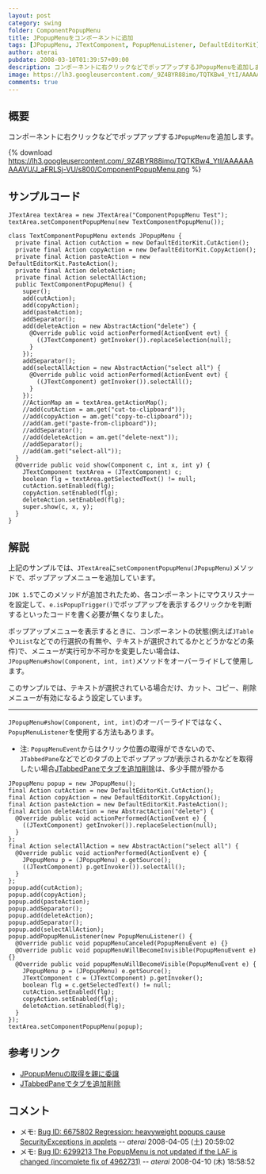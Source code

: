 ```yaml
---
layout: post
category: swing
folder: ComponentPopupMenu
title: JPopupMenuをコンポーネントに追加
tags: [JPopupMenu, JTextComponent, PopupMenuListener, DefaultEditorKit]
author: aterai
pubdate: 2008-03-10T01:39:57+09:00
description: コンポーネントに右クリックなどでポップアップするJPopupMenuを追加します。
image: https://lh3.googleusercontent.com/_9Z4BYR88imo/TQTKBw4_YtI/AAAAAAAAAVU/J_aFRLSj-VU/s800/ComponentPopupMenu.png
comments: true
---
```

## 概要
コンポーネントに右クリックなどでポップアップする`JPopupMenu`を追加します。

{% download https://lh3.googleusercontent.com/_9Z4BYR88imo/TQTKBw4_YtI/AAAAAAAAAVU/J_aFRLSj-VU/s800/ComponentPopupMenu.png %}

## サンプルコード
<pre class="prettyprint"><code>JTextArea textArea = new JTextArea("ComponentPopupMenu Test");
textArea.setComponentPopupMenu(new TextComponentPopupMenu());
</code></pre>
<pre class="prettyprint"><code>class TextComponentPopupMenu extends JPopupMenu {
  private final Action cutAction = new DefaultEditorKit.CutAction();
  private final Action copyAction = new DefaultEditorKit.CopyAction();
  private final Action pasteAction = new DefaultEditorKit.PasteAction();
  private final Action deleteAction;
  private final Action selectAllAction;
  public TextComponentPopupMenu() {
    super();
    add(cutAction);
    add(copyAction);
    add(pasteAction);
    addSeparator();
    add(deleteAction = new AbstractAction("delete") {
      @Override public void actionPerformed(ActionEvent evt) {
        ((JTextComponent) getInvoker()).replaceSelection(null);
      }
    });
    addSeparator();
    add(selectAllAction = new AbstractAction("select all") {
      @Override public void actionPerformed(ActionEvent evt) {
        ((JTextComponent) getInvoker()).selectAll();
      }
    });
    //ActionMap am = textArea.getActionMap();
    //add(cutAction = am.get("cut-to-clipboard"));
    //add(copyAction = am.get("copy-to-clipboard"));
    //add(am.get("paste-from-clipboard"));
    //addSeparator();
    //add(deleteAction = am.get("delete-next"));
    //addSeparator();
    //add(am.get("select-all"));
  }
  @Override public void show(Component c, int x, int y) {
    JTextComponent textArea = (JTextComponent) c;
    boolean flg = textArea.getSelectedText() != null;
    cutAction.setEnabled(flg);
    copyAction.setEnabled(flg);
    deleteAction.setEnabled(flg);
    super.show(c, x, y);
  }
}
</code></pre>

## 解説
上記のサンプルでは、`JTextArea`に`setComponentPopupMenu(JPopupMenu)`メソッドで、ポップアップメニューを追加しています。

`JDK 1.5`でこのメソッドが追加されたため、各コンポーネントにマウスリスナーを設定して、`e.isPopupTrigger()`でポップアップを表示するクリックかを判断するといったコードを書く必要が無くなりました。

ポップアップメニューを表示するときに、コンポーネントの状態(例えば`JTable`や`JList`などでの行選択の有無や、テキストが選択されてるかとどうかなどの条件)で、メニューが実行可か不可かを変更したい場合は、`JPopupMenu#show(Component, int, int)`メソッドをオーバーライドして使用します。

このサンプルでは、テキストが選択されている場合だけ、カット、コピー、削除メニューが有効になるよう設定しています。

- - - -
`JPopupMenu#show(Component, int, int)`のオーバーライドではなく、`PopupMenuListener`を使用する方法もあります。

- 注: `PopupMenuEvent`からはクリック位置の取得ができないので、`JTabbedPane`などでどのタブの上でポップアップが表示されるかなどを取得したい場合[JTabbedPaneでタブを追加削除](https://ateraimemo.com/Swing/TabbedPane.html)は、多少手間が掛かる

<!-- dummy comment line for breaking list -->

<pre class="prettyprint"><code>JPopupMenu popup = new JPopupMenu();
final Action cutAction = new DefaultEditorKit.CutAction();
final Action copyAction = new DefaultEditorKit.CopyAction();
final Action pasteAction = new DefaultEditorKit.PasteAction();
final Action deleteAction = new AbstractAction("delete") {
  @Override public void actionPerformed(ActionEvent e) {
    ((JTextComponent) getInvoker()).replaceSelection(null);
  }
};
final Action selectAllAction = new AbstractAction("select all") {
  @Override public void actionPerformed(ActionEvent e) {
    JPopupMenu p = (JPopupMenu) e.getSource();
    ((JTextComponent) p.getInvoker()).selectAll();
  }
};
popup.add(cutAction);
popup.add(copyAction);
popup.add(pasteAction);
popup.addSeparator();
popup.add(deleteAction);
popup.addSeparator();
popup.add(selectAllAction);
popup.addPopupMenuListener(new PopupMenuListener() {
  @Override public void popupMenuCanceled(PopupMenuEvent e) {}
  @Override public void popupMenuWillBecomeInvisible(PopupMenuEvent e) {}
  @Override public void popupMenuWillBecomeVisible(PopupMenuEvent e) {
    JPopupMenu p = (JPopupMenu) e.getSource();
    JTextComponent c = (JTextComponent) p.getInvoker();
    boolean flg = c.getSelectedText() != null;
    cutAction.setEnabled(flg);
    copyAction.setEnabled(flg);
    deleteAction.setEnabled(flg);
  }
});
textArea.setComponentPopupMenu(popup);
</code></pre>

## 参考リンク
- [JPopupMenuの取得を親に委譲](https://ateraimemo.com/Swing/InheritsPopupMenu.html)
- [JTabbedPaneでタブを追加削除](https://ateraimemo.com/Swing/TabbedPane.html)

<!-- dummy comment line for breaking list -->

## コメント
- メモ: [Bug ID: 6675802 Regression: heavyweight popups cause SecurityExceptions in applets](http://bugs.java.com/bugdatabase/view_bug.do?bug_id=6675802) -- *aterai* 2008-04-05 (土) 20:59:02
- メモ: [Bug ID: 6299213 The PopupMenu is not updated if the LAF is changed (incomplete fix of 4962731)](http://bugs.java.com/bugdatabase/view_bug.do?bug_id=6299213) -- *aterai* 2008-04-10 (木) 18:58:52

<!-- dummy comment line for breaking list -->
